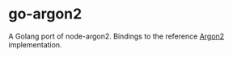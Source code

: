 # go-argon2
A Golang port of node-argon2. Bindings to the reference [Argon2](https://github.com/P-H-C/phc-winner-argon2) implementation.
